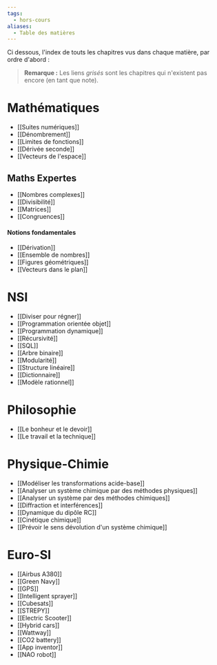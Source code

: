 ```yaml
---
tags:
  - hors-cours
aliases:
  - Table des matières
---
```

Ci dessous, l'index de touts les chapitres vus dans chaque matière, par ordre d'abord :
>**Remarque :** Les liens *grisés* sont les chapitres qui n'existent pas encore (en tant que note).
# Mathématiques
- [[Suites numériques]]
- [[Dénombrement]]
- [[Limites de fonctions]]
- [[Dérivée seconde]]
- [[Vecteurs de l'espace]]
## Maths Expertes
- [[Nombres complexes]]
- [[Divisibilité]]
- [[Matrices]]
- [[Congruences]]
#### Notions fondamentales
- [[Dérivation]]
- [[Ensemble de nombres]]
- [[Figures géométriques]]
- [[Vecteurs dans le plan]]
# NSI
- [[Diviser pour régner]]
- [[Programmation orientée objet]]
- [[Programmation dynamique]]
- [[Récursivité]]
- [[SQL]]
- [[Arbre binaire]]
- [[Modularité]]
- [[Structure linéaire]]
- [[Dictionnaire]]
- [[Modèle rationnel]]
# Philosophie
- [[Le bonheur et le devoir]]
- [[Le travail et la technique]]
# Physique-Chimie
- [[Modéliser les transformations acide-base]]
- [[Analyser un système chimique par des méthodes physiques]]
- [[Analyser un système par des méthodes chimiques]]
- [[Diffraction et interférences]]
- [[Dynamique du dipôle RC]]
- [[Cinétique chimique]]
- [[Prévoir le sens dévolution d'un système chimique]]
# Euro-SI
- [[Airbus A380]]
- [[Green Navy]]
- [[GPS]]
- [[Intelligent sprayer]]
- [[Cubesats]]
- [[STREPY]]
- [[Electric Scooter]]
- [[Hybrid cars]]
- [[Wattway]]
- [[CO2 battery]]
- [[App inventor]]
- [[NAO robot]]